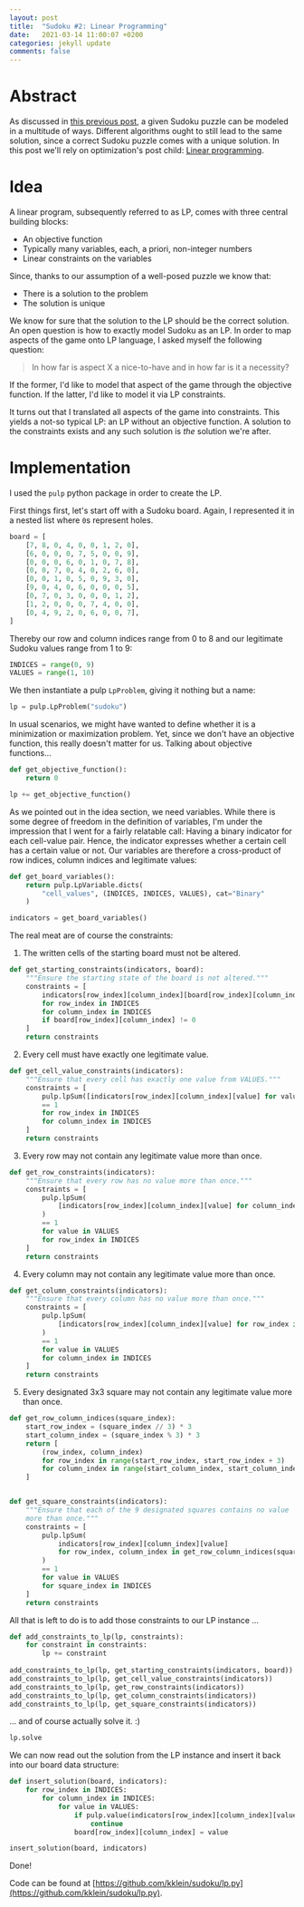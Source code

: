 ```yaml
---
layout: post
title:  "Sudoku #2: Linear Programming"
date:   2021-03-14 11:00:07 +0200
categories: jekyll update
comments: false
---
```



# Abstract
As discussed in [this previous post](http://kevinkle.in/jekyll/update/2021/02/28/sudoku_dfs.html),
a given Sudoku puzzle can be modeled in a multitude of ways. Different algorithms ought to still
lead to the same solution, since a correct Sudoku puzzle comes with a unique solution. In this
post we'll rely on optimization's post child: [Linear programming](https://en.wikipedia.org/wiki/Linear_programming).

# Idea
A linear program, subsequently referred to as LP, comes with three central building blocks:
* An objective function
* Typically many variables, each, a priori, non-integer numbers
* Linear constraints on the variables

Since, thanks to our assumption of a well-posed puzzle we know that:
* There is a solution to the problem
* The solution is unique

We know for sure that the solution to the LP should be the correct solution. An open question is how to exactly model Sudoku as an LP. In order to map aspects of the game onto LP language, I asked myself the following question:
> In how far is aspect X a nice-to-have and in how far is it a necessity?

If the former, I'd like to model that aspect of the game through the objective function. If the latter, I'd like to model it via LP constraints.

It turns out that I translated all aspects of the game into constraints. This yields a not-so typical LP: an LP without an objective function. A solution to the constraints exists and any such solution is _the_ solution we're after.

# Implementation

I used the `pulp` python package in order to create the LP.

First things first, let's start off with a Sudoku board. Again, I represented it in a nested list where `0`s represent holes.

```python
board = [
    [7, 8, 0, 4, 0, 0, 1, 2, 0],
    [6, 0, 0, 0, 7, 5, 0, 0, 9],
    [0, 0, 0, 6, 0, 1, 0, 7, 8],
    [0, 0, 7, 0, 4, 0, 2, 6, 0],
    [0, 0, 1, 0, 5, 0, 9, 3, 0],
    [9, 0, 4, 0, 6, 0, 0, 0, 5],
    [0, 7, 0, 3, 0, 0, 0, 1, 2],
    [1, 2, 0, 0, 0, 7, 4, 0, 0],
    [0, 4, 9, 2, 0, 6, 0, 0, 7],
]
```
Thereby our row and column indices range from 0 to 8 and our legitimate Sudoku values range from 1 to 9:
```python
INDICES = range(0, 9)
VALUES = range(1, 10)
```
We then instantiate a pulp `LpProblem`, giving it nothing but a name:
```python
lp = pulp.LpProblem("sudoku")
```
In usual scenarios, we might have wanted to define whether it is a minimization or maximization
problem. Yet, since we don't have an objective function, this really doesn't matter for us.
Talking about objective functions...
```python
def get_objective_function():
    return 0

lp += get_objective_function()
```
As we pointed out in the idea section, we need variables. While there is some degree of freedom in the definition of variables, I'm under the impression that I went for a fairly relatable call:
Having a binary indicator for each cell-value pair. Hence, the indicator expresses whether a certain cell has a certain value or not. Our variables are therefore a cross-product of row indices, column indices and legitimate values:
```python
def get_board_variables():
    return pulp.LpVariable.dicts(
        "cell_values", (INDICES, INDICES, VALUES), cat="Binary"
    )

indicators = get_board_variables()
```
The real meat are of course the constraints:

1. The written cells of the starting board must not be altered.
```python
def get_starting_constraints(indicators, board):
    """Ensure the starting state of the board is not altered."""
    constraints = [
        indicators[row_index][column_index][board[row_index][column_index]] == 1
        for row_index in INDICES
        for column_index in INDICES
        if board[row_index][column_index] != 0
    ]
    return constraints
```
    
2. Every cell must have exactly one legitimate value.
```python
def get_cell_value_constraints(indicators):
    """Ensure that every cell has exactly one value from VALUES."""
    constraints = [
        pulp.lpSum([indicators[row_index][column_index][value] for value in VALUES])
        == 1
        for row_index in INDICES
        for column_index in INDICES
    ]
    return constraints
```

3. Every row may not contain any legitimate value more than once.
```python
def get_row_constraints(indicators):
    """Ensure that every row has no value more than once."""
    constraints = [
        pulp.lpSum(
            [indicators[row_index][column_index][value] for column_index in INDICES]
        )
        == 1
        for value in VALUES
        for row_index in INDICES
    ]
    return constraints
```

4. Every column may not contain any legitimate value more than once.
```python
def get_column_constraints(indicators):
    """Ensure that every column has no value more than once."""
    constraints = [
        pulp.lpSum(
            [indicators[row_index][column_index][value] for row_index in INDICES]
        )
        == 1
        for value in VALUES
        for column_index in INDICES
    ]
    return constraints
```

5. Every designated 3x3 square may not contain any legitimate value more than once.
```python
def get_row_column_indices(square_index):
    start_row_index = (square_index // 3) * 3
    start_column_index = (square_index % 3) * 3
    return [
        (row_index, column_index)
        for row_index in range(start_row_index, start_row_index + 3)
        for column_index in range(start_column_index, start_column_index + 3)
    ]


def get_square_constraints(indicators):
    """Ensure that each of the 9 designated squares contains no value
    more than once."""
    constraints = [
        pulp.lpSum(
            indicators[row_index][column_index][value]
            for row_index, column_index in get_row_column_indices(square_index)
        )
        == 1
        for value in VALUES
        for square_index in INDICES
    ]
    return constraints
```

All that is left to do is to add those constraints to our LP instance ...

```python
def add_constraints_to_lp(lp, constraints):
    for constraint in constraints:
        lp += constraint
        
add_constraints_to_lp(lp, get_starting_constraints(indicators, board))
add_constraints_to_lp(lp, get_cell_value_constraints(indicators))
add_constraints_to_lp(lp, get_row_constraints(indicators))
add_constraints_to_lp(lp, get_column_constraints(indicators))
add_constraints_to_lp(lp, get_square_constraints(indicators))
```
... and of course actually solve it. :)
```python
lp.solve
```
We can now read out the solution from the LP instance and insert it back into our board
data structure:

```python
def insert_solution(board, indicators):
    for row_index in INDICES:
        for column_index in INDICES:
            for value in VALUES:
                if pulp.value(indicators[row_index][column_index][value]) != 1:
                    continue
                board[row_index][column_index] = value

insert_solution(board, indicators)
```

Done!

Code can be found at [https://github.com/kklein/sudoku/lp.py](https://github.com/kklein/sudoku/lp.py).
